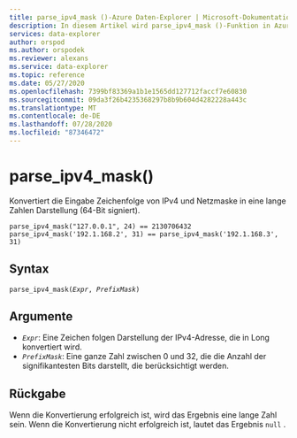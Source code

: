```yaml
---
title: parse_ipv4_mask ()-Azure Daten-Explorer | Microsoft-Dokumentation
description: In diesem Artikel wird parse_ipv4_mask ()-Funktion in Azure Daten-Explorer beschrieben.
services: data-explorer
author: orspod
ms.author: orspodek
ms.reviewer: alexans
ms.service: data-explorer
ms.topic: reference
ms.date: 05/27/2020
ms.openlocfilehash: 7399bf83369a1b1e1565dd127712faccf7e60830
ms.sourcegitcommit: 09da3f26b4235368297b8b9b604d4282228a443c
ms.translationtype: MT
ms.contentlocale: de-DE
ms.lasthandoff: 07/28/2020
ms.locfileid: "87346472"
---
```

# <a name="parse_ipv4_mask"></a>parse_ipv4_mask()

Konvertiert die Eingabe Zeichenfolge von IPv4 und Netzmaske in eine lange Zahlen Darstellung (64-Bit signiert).

```kusto
parse_ipv4_mask("127.0.0.1", 24) == 2130706432
parse_ipv4_mask('192.1.168.2', 31) == parse_ipv4_mask('192.1.168.3', 31)
```

## <a name="syntax"></a>Syntax

`parse_ipv4_mask(`*`Expr`*`, `*`PrefixMask`*`)`

## <a name="arguments"></a>Argumente

* *`Expr`*: Eine Zeichen folgen Darstellung der IPv4-Adresse, die in Long konvertiert wird. 
* *`PrefixMask`*: Eine ganze Zahl zwischen 0 und 32, die die Anzahl der signifikantesten Bits darstellt, die berücksichtigt werden.

## <a name="returns"></a>Rückgabe

Wenn die Konvertierung erfolgreich ist, wird das Ergebnis eine lange Zahl sein.
Wenn die Konvertierung nicht erfolgreich ist, lautet das Ergebnis `null` .
